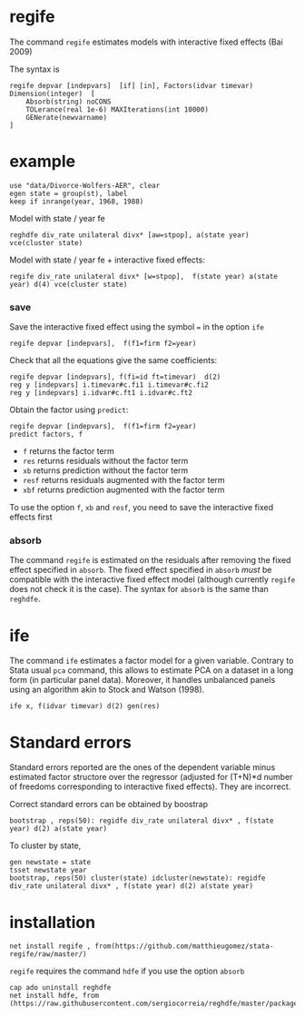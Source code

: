 

# regife

The command `regife` estimates models with interactive fixed effects (Bai 2009)



The syntax is

```
regife depvar [indepvars]  [if] [in], Factors(idvar timevar) Dimension(integer)  [
	Absorb(string) noCONS 
	TOLerance(real 1e-6) MAXIterations(int 10000) 
	GENerate(newvarname)
]
```

# example

```
use "data/Divorce-Wolfers-AER", clear
egen state = group(st), label
keep if inrange(year, 1968, 1988) 
```

Model with state / year fe
```
reghdfe div_rate unilateral divx* [aw=stpop], a(state year) vce(cluster state)
```

Model with state / year fe + interactive fixed effects:

```
regife div_rate unilateral divx* [w=stpop],  f(state year) a(state year) d(4) vce(cluster state)
```



### save

Save the interactive fixed effect using the symbol `=` in the option `ife`

```
regife depvar [indepvars],  f(f1=firm f2=year) 
```

Check that all the equations give the same coefficients:

```
regife depvar [indepvars], f(fi=id ft=timevar)  d(2)
reg y [indepvars] i.timevar#c.fi1 i.timevar#c.fi2
reg y [indepvars] i.idvar#c.ft1 i.idvar#c.ft2
```

Obtain the factor using `predict`:

```
regife depvar [indepvars],  f(f1=firm f2=year) 
predict factors, f
```
- `f` returns the factor term
- `res` returns residuals without the factor term
- `xb` returns prediction without the factor term
- `resf` returns residuals augmented with the factor term
- `xbf` returns prediction augmented with the factor term

To use the option `f`, `xb` and `resf`, you need to save the interactive fixed effects first


### absorb

The command `regife` is estimated on the residuals after removing the fixed effect specified in `absorb`. The fixed effect specified in `absorb` *must* be compatible with the interactive fixed effect model (although currently `regife` does not check it is the case). The syntax for `absorb` is the same than `reghdfe`.



# ife
The command `ife` estimates a factor model for a given variable. Contrary to Stata usual `pca` command, this allows to estimate PCA on a dataset in a long form (in particular panel data). Moreover, it handles unbalanced panels using an algorithm akin to Stock and Watson (1998).

```
ife x, f(idvar timevar) d(2) gen(res)
```


# Standard errors
Standard errors reported are the ones of the dependent variable minus estimated factor structore over the regressor (adjusted for (T+N)*d number of freedoms corresponding to interactive fixed effects).
They are incorrect.

Correct standard errors can be obtained by boostrap

```
bootstrap , reps(50): regidfe div_rate unilateral divx* , f(state year) d(2) a(state year)

```

To cluster by state, 

```
gen newstate = state
tsset newstate year
bootstrap, reps(50) cluster(state) idcluster(newstate): regidfe div_rate unilateral divx* , f(state year) d(2) a(state year)
```

# installation


```
net install regife , from(https://github.com/matthieugomez/stata-regife/raw/master/)
```

`regife` requires the command `hdfe` if you use the option `absorb`

```
cap ado uninstall reghdfe
net install hdfe, from (https://raw.githubusercontent.com/sergiocorreia/reghdfe/master/package/)
```